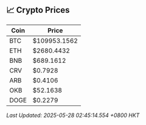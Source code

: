 ## 📈 Crypto Prices

| Coin | Price |
| ---- | ----- |
| BTC | $109953.1562 |
| ETH | $2680.4432 |
| BNB | $689.1612 |
| CRV | $0.7928 |
| ARB | $0.4106 |
| OKB | $52.1638 |
| DOGE | $0.2279 |

_Last Updated: 2025-05-28 02:45:14.554 +0800 HKT_